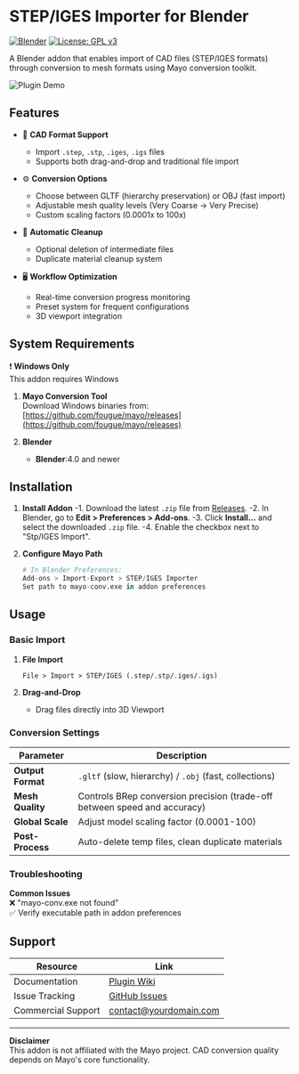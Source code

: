 
# STEP/IGES Importer for Blender

[![Blender](https://img.shields.io/badge/Blender-4.0+-orange.svg)](https://www.blender.org)
[![License: GPL v3](https://img.shields.io/badge/License-GPLv3-blue.svg)](https://www.gnu.org/licenses/gpl-3.0)

A Blender addon that enables import of CAD files (STEP/IGES formats) through conversion to mesh formats using Mayo conversion toolkit.

![Plugin Demo](demo-screenshot.jpg) <!-- Add actual screenshot later -->

## Features

- 🚀 **CAD Format Support**
  - Import `.step`, `.stp`, `.iges`, `.igs` files
  - Supports both drag-and-drop and traditional file import
  
- ⚙️ **Conversion Options**
  - Choose between GLTF (hierarchy preservation) or OBJ (fast import)
  - Adjustable mesh quality levels (Very Coarse → Very Precise)
  - Custom scaling factors (0.0001x to 100x)

- 🧹 **Automatic Cleanup**
  - Optional deletion of intermediate files
  - Duplicate material cleanup system

- 🖥️ **Workflow Optimization**
  - Real-time conversion progress monitoring
  - Preset system for frequent configurations
  - 3D viewport integration

## System Requirements

❗ **Windows Only**  
This addon requires  Windows 

1. **Mayo Conversion Tool**  
   Download Windows binaries from:  
   [https://github.com/fougue/mayo/releases](https://github.com/fougue/mayo/releases)

2. **Blender**  
	- **Blender**:4.0 and newer

## Installation

1. **Install Addon**
-1. Download the latest `.zip` file from [Releases](https://github.com/yourusername/auto-maximize-nodes/releases).
-2. In Blender, go to **Edit > Preferences > Add-ons**.
-3. Click **Install...** and select the downloaded `.zip` file.
-4. Enable the checkbox next to "Stp/IGES Import".

2. **Configure Mayo Path**  
   ```python
   # In Blender Preferences:
   Add-ons > Import-Export > STEP/IGES Importer
   Set path to mayo-conv.exe in addon preferences
   ```

## Usage

### Basic Import
1. **File Import**
   ```
   File > Import > STEP/IGES (.step/.stp/.iges/.igs)
   ```

2. **Drag-and-Drop**
   - Drag files directly into 3D Viewport

### Conversion Settings
| Parameter          | Description                                                                 |
|--------------------|-----------------------------------------------------------------------------|
| **Output Format**  | `.gltf` (slow, hierarchy) / `.obj` (fast, collections)                      |
| **Mesh Quality**   | Controls BRep conversion precision (trade-off between speed and accuracy)  |
| **Global Scale**   | Adjust model scaling factor (0.0001-100)                                   |
| **Post-Process**   | Auto-delete temp files, clean duplicate materials                          |


### Troubleshooting
**Common Issues**  
❌ "mayo-conv.exe not found"  
✅ Verify executable path in addon preferences  



## Support

| Resource                  | Link                                                                 |
|---------------------------|---------------------------------------------------------------------|
| Documentation             | [Plugin Wiki](https://github.com/yourusername/blender-step-import/wiki) |
| Issue Tracking            | [GitHub Issues](https://github.com/yourusername/blender-step-import/issues) |
| Commercial Support        | contact@yourdomain.com                                              |

---

**Disclaimer**  
This addon is not affiliated with the Mayo project. CAD conversion quality depends on Mayo's core functionality.
````
